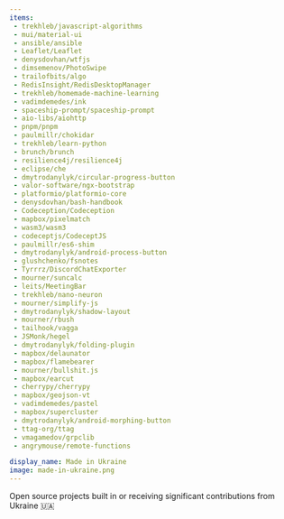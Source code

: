 ```yaml
---
items:
 - trekhleb/javascript-algorithms
 - mui/material-ui
 - ansible/ansible
 - Leaflet/Leaflet
 - denysdovhan/wtfjs
 - dimsemenov/PhotoSwipe
 - trailofbits/algo
 - RedisInsight/RedisDesktopManager
 - trekhleb/homemade-machine-learning
 - vadimdemedes/ink
 - spaceship-prompt/spaceship-prompt
 - aio-libs/aiohttp
 - pnpm/pnpm
 - paulmillr/chokidar
 - trekhleb/learn-python
 - brunch/brunch
 - resilience4j/resilience4j
 - eclipse/che
 - dmytrodanylyk/circular-progress-button
 - valor-software/ngx-bootstrap
 - platformio/platformio-core
 - denysdovhan/bash-handbook
 - Codeception/Codeception
 - mapbox/pixelmatch
 - wasm3/wasm3
 - codeceptjs/CodeceptJS
 - paulmillr/es6-shim
 - dmytrodanylyk/android-process-button
 - glushchenko/fsnotes
 - Tyrrrz/DiscordChatExporter
 - mourner/suncalc
 - leits/MeetingBar
 - trekhleb/nano-neuron
 - mourner/simplify-js
 - dmytrodanylyk/shadow-layout
 - mourner/rbush
 - tailhook/vagga
 - JSMonk/hegel
 - dmytrodanylyk/folding-plugin
 - mapbox/delaunator
 - mapbox/flamebearer
 - mourner/bullshit.js
 - mapbox/earcut
 - cherrypy/cherrypy
 - mapbox/geojson-vt
 - vadimdemedes/pastel
 - mapbox/supercluster
 - dmytrodanylyk/android-morphing-button
 - ttag-org/ttag
 - vmagamedov/grpclib
 - angrymouse/remote-functions

display_name: Made in Ukraine
image: made-in-ukraine.png
---
```

Open source projects built in or receiving significant contributions from Ukraine :ukraine:
